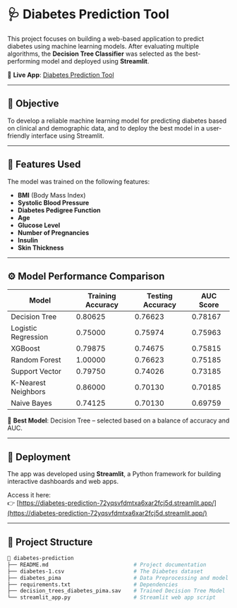 # 🩺 Diabetes Prediction Tool

This project focuses on building a web-based application to predict diabetes using machine learning models. After evaluating multiple algorithms, the **Decision Tree Classifier** was selected as the best-performing model and deployed using **Streamlit**.

🔗 **Live App**: [Diabetes Prediction Tool](https://diabetes-prediction-72yqsvfdmtxa6xar2fcj5d.streamlit.app/)

---

## 📌 Objective

To develop a reliable machine learning model for predicting diabetes based on clinical and demographic data, and to deploy the best model in a user-friendly interface using Streamlit.

---

## 🧬 Features Used

The model was trained on the following features:

- **BMI** (Body Mass Index)  
- **Systolic Blood Pressure**  
- **Diabetes Pedigree Function**  
- **Age**  
- **Glucose Level**  
- **Number of Pregnancies**  
- **Insulin**  
- **Skin Thickness**  

---

## ⚙️ Model Performance Comparison

| Model               | Training Accuracy | Testing Accuracy | AUC Score |
|---------------------|-------------------|------------------|-----------|
| Decision Tree       | 0.80625           | 0.76623          | 0.78167   |
| Logistic Regression | 0.75000           | 0.75974          | 0.75963   |
| XGBoost             | 0.79875           | 0.74675          | 0.75815   |
| Random Forest       | 1.00000           | 0.76623          | 0.75185   |
| Support Vector      | 0.79750           | 0.74026          | 0.73185   |
| K-Nearest Neighbors | 0.86000           | 0.70130          | 0.70185   |
| Naive Bayes         | 0.74125           | 0.70130          | 0.69759   |

📌 **Best Model**: Decision Tree – selected based on a balance of accuracy and AUC.

---

## 🚀 Deployment

The app was developed using **Streamlit**, a Python framework for building interactive dashboards and web apps.

Access it here:  
👉 [https://diabetes-prediction-72yqsvfdmtxa6xar2fcj5d.streamlit.app/](https://diabetes-prediction-72yqsvfdmtxa6xar2fcj5d.streamlit.app/)

---

## 📂 Project Structure

```bash
📁 diabetes-prediction
├── README.md                           # Project documentation
├── diabetes-1.csv                      # The Diabetes dataset
├── diabetes_pima                       # Data Preprocessing and model training
├── requirements.txt                    # Dependencies
├── decision_trees_diabetes_pima.sav    # Trained Decision Tree Model
└── streamlit_app.py                    # Streamlit web app script
